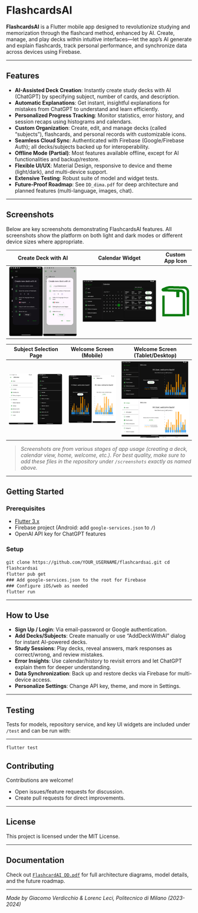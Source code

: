 # FlashcardsAI

**FlashcardsAI** is a Flutter mobile app designed to revolutionize studying and memorization through the flashcard method, enhanced by AI. Create, manage, and play decks within intuitive interfaces—let the app’s AI generate and explain flashcards, track personal performance, and synchronize data across devices using Firebase.

---

## Features

- **AI-Assisted Deck Creation**: Instantly create study decks with AI (ChatGPT) by specifying subject, number of cards, and description.
- **Automatic Explanations**: Get instant, insightful explanations for mistakes from ChatGPT to understand and learn efficiently.
- **Personalized Progress Tracking**: Monitor statistics, error history, and session recaps using histograms and calendars.
- **Custom Organization**: Create, edit, and manage decks (called “subjects”), flashcards, and personal records with customizable icons.
- **Seamless Cloud Sync**: Authenticated with Firebase (Google/Firebase Auth); all decks/subjects backed up for interoperability.
- **Offline Mode (Partial)**: Most features available offline, except for AI functionalities and backup/restore.
- **Flexible UI/UX**: Material Design, responsive to device and theme (light/dark), and multi-device support.
- **Extensive Testing**: Robust suite of model and widget tests.
- **Future-Proof Roadmap**: See `DD_dima.pdf` for deep architecture and planned features (multi-language, images, chat).

---
## Screenshots

Below are key screenshots demonstrating FlashcardsAI features. All screenshots show the platform on both light and dark modes or different device sizes where appropriate.

| Create Deck with AI                | Calendar Widget                  | Custom App Icon                |
|------------------------------------|----------------------------------|-------------------------------|
| ![Add Deck with AI](screenshotts/AddDeckWithAI.png) | ![Calendar Widget](screenshotts/CalendarWidget.png) | ![Icon Dark](screenshotts/IconDark.png) |

| Subject Selection Page             | Welcome Screen (Mobile)           | Welcome Screen (Tablet/Desktop) |
|------------------------------------|-----------------------------------|---------------------------------|
| ![Subject Selection](screenshotts/subjectSelection.png) | ![Welcome Widget Mobile](screenshotts/welcomeWidgetMobile.png) | ![Welcome Widget Tablet](screenshotts/WelcomeWidgetTablet.png) |

> _Screenshots are from various stages of app usage (creating a deck, calendar view, home, welcome, etc.). For best quality, make sure to add these files in the repository under `/screenshots` exactly as named above._


---

## Getting Started

### Prerequisites

- [Flutter 3.x](https://flutter.dev/docs/get-started/install)
- Firebase project (Android: add `google-services.json` to `/`)
- OpenAI API key for ChatGPT features

### Setup
 ```
git clone https://github.com/YOUR_USERNAME/flashcardsai.git cd flashcardsai
flutter pub get
### Add google-services.json to the root for Firebase
### Configure iOS/web as needed
flutter run
```





---

## How to Use

- **Sign Up / Login**: Via email-password or Google authentication.
- **Add Decks/Subjects**: Create manually or use “AddDeckWithAI” dialog for instant AI-powered decks.
- **Study Sessions**: Play decks, reveal answers, mark responses as correct/wrong, and review mistakes.
- **Error Insights**: Use calendar/history to revisit errors and let ChatGPT explain them for deeper understanding.
- **Data Synchronization**: Back up and restore decks via Firebase for multi-device access.
- **Personalize Settings**: Change API key, theme, and more in Settings.

---

## Testing

Tests for models, repository service, and key UI widgets are included under `/test` and can be run with:


---
```
flutter test
```

## Contributing

Contributions are welcome!  
- Open issues/feature requests for discussion.
- Create pull requests for direct improvements.

---

## License

This project is licensed under the MIT License.

---

## Documentation

Check out [`FlashcardAI DD.pdf`](./FlashcardAI%20DD.pdf) for full architecture diagrams, model details, and the future roadmap.

---

*Made by Giacomo Verdicchio & Lorenc Leci, Politecnico di Milano (2023-2024)*


